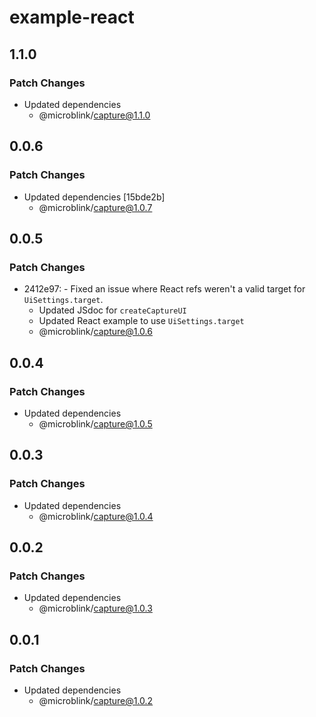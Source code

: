 # example-react

## 1.1.0

### Patch Changes

- Updated dependencies
  - @microblink/capture@1.1.0

## 0.0.6

### Patch Changes

- Updated dependencies [15bde2b]
  - @microblink/capture@1.0.7

## 0.0.5

### Patch Changes

- 2412e97: - Fixed an issue where React refs weren't a valid target for `UiSettings.target`.
  - Updated JSdoc for `createCaptureUI`
  - Updated React example to use `UiSettings.target`
  - @microblink/capture@1.0.6

## 0.0.4

### Patch Changes

- Updated dependencies
  - @microblink/capture@1.0.5

## 0.0.3

### Patch Changes

- Updated dependencies
  - @microblink/capture@1.0.4

## 0.0.2

### Patch Changes

- Updated dependencies
  - @microblink/capture@1.0.3

## 0.0.1

### Patch Changes

- Updated dependencies
  - @microblink/capture@1.0.2
